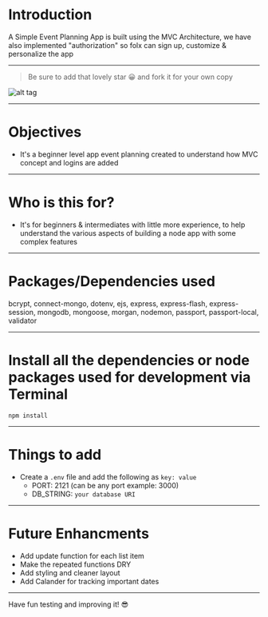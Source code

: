 # Introduction

A Simple Event Planning App is built using the MVC Architecture, we have also implemented "authorization" so folx can sign up, customize & personalize the app 

---

> Be sure to add that lovely star 😀 and fork it for your own copy

![alt tag](https://media.giphy.com/media/wV6jOzEx3gSC4oSwms/giphy.gif)

---

# Objectives

- It's a beginner level app event planning created to understand how MVC concept and logins are added

---

# Who is this for? 

- It's for beginners & intermediates with little more experience, to help understand the various aspects of building a node app with some complex features

---

# Packages/Dependencies used 

bcrypt, connect-mongo, dotenv, ejs, express, express-flash, express-session, mongodb, mongoose, morgan, nodemon, passport, passport-local, validator

---

# Install all the dependencies or node packages used for development via Terminal

`npm install` 

---

# Things to add

- Create a `.env` file and add the following as `key: value` 
  - PORT: 2121 (can be any port example: 3000) 
  - DB_STRING: `your database URI` 
 ---
 
 # Future Enhancments

  - Add update function for each list item
  - Make the repeated functions DRY
  - Add styling and cleaner layout
  - Add Calander for tracking important dates
 ---
 Have fun testing and improving it! 😎


